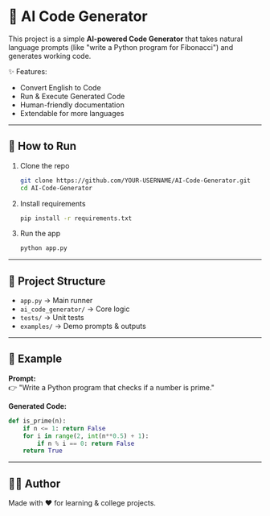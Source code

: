 # 🤖 AI Code Generator

This project is a simple **AI-powered Code Generator** that takes natural language prompts (like "write a Python program for Fibonacci") and generates working code.

✨ Features:
- Convert English to Code
- Run & Execute Generated Code
- Human-friendly documentation
- Extendable for more languages

---

## 🚀 How to Run
1. Clone the repo
   ```bash
   git clone https://github.com/YOUR-USERNAME/AI-Code-Generator.git
   cd AI-Code-Generator
   ```

2. Install requirements
   ```bash
   pip install -r requirements.txt
   ```

3. Run the app
   ```bash
   python app.py
   ```

---

## 📂 Project Structure
- `app.py` → Main runner
- `ai_code_generator/` → Core logic
- `tests/` → Unit tests
- `examples/` → Demo prompts & outputs

---

## 🧪 Example
**Prompt:**  
👉 "Write a Python program that checks if a number is prime."

**Generated Code:**  
```python
def is_prime(n):
    if n <= 1: return False
    for i in range(2, int(n**0.5) + 1):
        if n % i == 0: return False
    return True
```
---

## 👨‍💻 Author
Made with ❤️ for learning & college projects.
